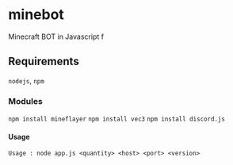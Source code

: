 # minebot
Minecraft BOT in Javascript f

## Requirements

`nodejs`, `npm`
### Modules

`npm install mineflayer`
`npm install vec3`
`npm install discord.js`
#### Usage

`Usage : node app.js <quantity> <host> <port> <version>`
